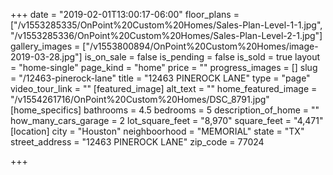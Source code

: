+++
date = "2019-02-01T13:00:17-06:00"
floor_plans = ["/v1553285335/OnPoint%20Custom%20Homes/Sales-Plan-Level-1-1.jpg", "/v1553285336/OnPoint%20Custom%20Homes/Sales-Plan-Level-2-1.jpg"]
gallery_images = ["/v1553800894/OnPoint%20Custom%20Homes/image-2019-03-28.jpg"]
is_on_sale = false
is_pending = false
is_sold = true
layout = "home-single"
page_kind = "home"
price = ""
progress_images = []
slug = "/12463-pinerock-lane"
title = "12463 PINEROCK LANE"
type = "page"
video_tour_link = ""
[featured_image]
alt_text = ""
home_featured_image = "/v1554261716/OnPoint%20Custom%20Homes/DSC_8791.jpg"
[home_specifics]
bathrooms = 4.5
bedrooms = 5
description_of_home = ""
how_many_cars_garage = 2
lot_square_feet = "8,970"
square_feet = "4,471"
[location]
city = "Houston"
neighboorhood = "MEMORIAL"
state = "TX"
street_address = "12463 PINEROCK LANE"
zip_code = 77024

+++
